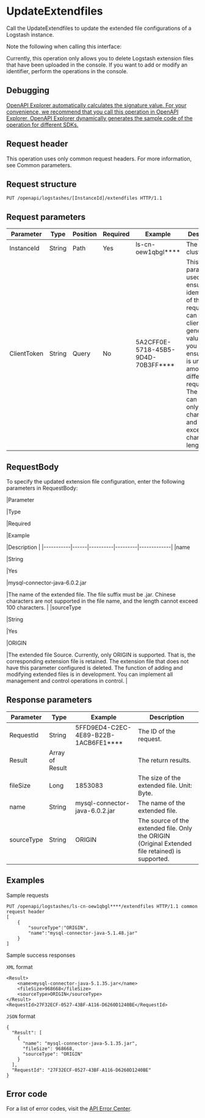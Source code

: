 # UpdateExtendfiles

Call the UpdateExtendfiles to update the extended file configurations of a Logstash instance.

Note the following when calling this interface:

Currently, this operation only allows you to delete Logstash extension files that have been uploaded in the console. If you want to add or modify an identifier, perform the operations in the console.

## Debugging

[OpenAPI Explorer automatically calculates the signature value. For your convenience, we recommend that you call this operation in OpenAPI Explorer. OpenAPI Explorer dynamically generates the sample code of the operation for different SDKs.](https://api.aliyun.com/#product=elasticsearch&api=UpdateExtendfiles&type=ROA&version=2017-06-13)

## Request header

This operation uses only common request headers. For more information, see Common parameters.

## Request structure

```
PUT /openapi/logstashes/[InstanceId]/extendfiles HTTP/1.1 
```

## Request parameters

|Parameter|Type|Position|Required|Example|Description|
|---------|----|--------|--------|-------|-----------|
|InstanceId|String|Path|Yes|ls-cn-oew1qbgl\*\*\*\*|The ID of the cluster. |
|ClientToken|String|Query|No|5A2CFF0E-5718-45B5-9D4D-70B3FF\*\*\*\*|This parameter is used to ensure the idempotence of the request. You can use the client to generate the value, but you must ensure that it is unique among different requests. The token can contain only ASCII characters and cannot exceed 64 characters in length. |

## RequestBody

To specify the updated extension file configuration, enter the following parameters in RequestBody:

|Parameter

|Type

|Required

|Example

|Description |
|-----------|------|----------|---------|-------------|
|name

|String

|Yes

|mysql-connector-java-6.0.2.jar

|The name of the extended file. The file suffix must be .jar. Chinese characters are not supported in the file name, and the length cannot exceed 100 characters. |
|sourceType

|String

|Yes

|ORIGIN

|The extended file Source. Currently, only ORIGIN is supported. That is, the corresponding extension file is retained. The extension file that does not have this parameter configured is deleted. The function of adding and modifying extended files is in development. You can implement all management and control operations in control. |

## Response parameters

|Parameter|Type|Example|Description|
|---------|----|-------|-----------|
|RequestId|String|5FFD9ED4-C2EC-4E89-B22B-1ACB6FE1\*\*\*\*|The ID of the request. |
|Result|Array of Result| |The return results. |
|fileSize|Long|1853083|The size of the extended file. Unit: Byte. |
|name|String|mysql-connector-java-6.0.2.jar|The name of the extended file. |
|sourceType|String|ORIGIN|The source of the extended file. Only the ORIGIN \(Original Extended file retained\) is supported. |

## Examples

Sample requests

```
PUT /openapi/logstashes/ls-cn-oew1qbgl****/extendfiles HTTP/1.1 common request header
[
    {
        "sourceType":"ORIGIN",
        "name":"mysql-connector-java-5.1.48.jar"
    }
] 
```

Sample success responses

`XML` format

```
<Result>
    <name>mysql-connector-java-5.1.35.jar</name>
    <fileSize>968668</fileSize>
    <sourceType>ORIGIN</sourceType>
</Result>
<RequestId>27F32ECF-0527-43BF-A116-D6260D1240BE</RequestId> 
```

`JSON` format

```
{
  "Result": [
    {
      "name": "mysql-connector-java-5.1.35.jar",
      "fileSize": 968668,
      "sourceType": "ORIGIN"
    }
  ],
  "RequestId": "27F32ECF-0527-43BF-A116-D6260D1240BE"
}
```

## Error code

For a list of error codes, visit the [API Error Center](https://error-center.alibabacloud.com/status/product/elasticsearch).

